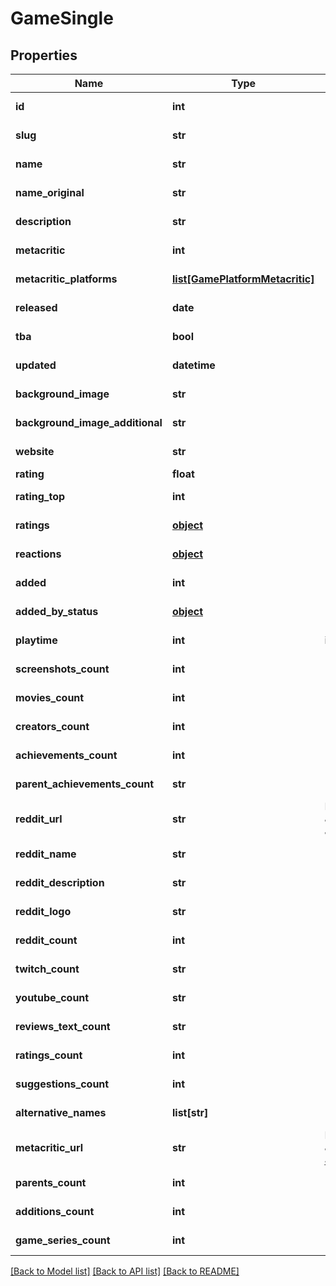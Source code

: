 # GameSingle

## Properties
Name | Type | Description | Notes
------------ | ------------- | ------------- | -------------
**id** | **int** |  | [optional] [readonly] 
**slug** | **str** |  | [optional] [readonly] 
**name** | **str** |  | [optional] [readonly] 
**name_original** | **str** |  | [optional] [readonly] 
**description** | **str** |  | [optional] [readonly] 
**metacritic** | **int** |  | [optional] [readonly] 
**metacritic_platforms** | [**list[GamePlatformMetacritic]**](GamePlatformMetacritic.md) |  | [optional] [readonly] 
**released** | **date** |  | [optional] [readonly] 
**tba** | **bool** |  | [optional] [readonly] 
**updated** | **datetime** |  | [optional] [readonly] 
**background_image** | **str** |  | [optional] [readonly] 
**background_image_additional** | **str** |  | [optional] [readonly] 
**website** | **str** |  | [optional] [readonly] 
**rating** | **float** |  | 
**rating_top** | **int** |  | [optional] [readonly] 
**ratings** | [**object**](.md) |  | [optional] [readonly] 
**reactions** | [**object**](.md) |  | [optional] [readonly] 
**added** | **int** |  | [optional] [readonly] 
**added_by_status** | [**object**](.md) |  | [optional] [readonly] 
**playtime** | **int** | in hours | [optional] [readonly] 
**screenshots_count** | **int** |  | [optional] [readonly] 
**movies_count** | **int** |  | [optional] [readonly] 
**creators_count** | **int** |  | [optional] [readonly] 
**achievements_count** | **int** |  | [optional] [readonly] 
**parent_achievements_count** | **str** |  | [optional] [readonly] 
**reddit_url** | **str** | For example \&quot;https://www.reddit.com/r/uncharted/\&quot; or \&quot;uncharted\&quot; | [optional] [readonly] 
**reddit_name** | **str** |  | [optional] [readonly] 
**reddit_description** | **str** |  | [optional] [readonly] 
**reddit_logo** | **str** |  | [optional] [readonly] 
**reddit_count** | **int** |  | [optional] [readonly] 
**twitch_count** | **str** |  | [optional] [readonly] 
**youtube_count** | **str** |  | [optional] [readonly] 
**reviews_text_count** | **str** |  | [optional] [readonly] 
**ratings_count** | **int** |  | [optional] [readonly] 
**suggestions_count** | **int** |  | [optional] [readonly] 
**alternative_names** | **list[str]** |  | [optional] [readonly] 
**metacritic_url** | **str** | For example \&quot;http://www.metacritic.com/game/playstation-4/the-witcher-3-wild-hunt\&quot; | [optional] [readonly] 
**parents_count** | **int** |  | [optional] [readonly] 
**additions_count** | **int** |  | [optional] [readonly] 
**game_series_count** | **int** |  | [optional] [readonly] 

[[Back to Model list]](../README.md#documentation-for-models) [[Back to API list]](../README.md#documentation-for-api-endpoints) [[Back to README]](../README.md)


